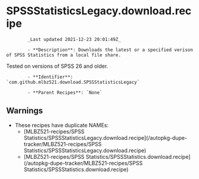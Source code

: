 # SPSSStatisticsLegacy.download.recipe

            _Last updated 2021-12-23 20:01:49Z_

            - **Description**: Downloads the latest or a specified verison of SPSS Statistics from a local file share.

Tested on versions of SPSS 26 and older.

            - **Identifier**: `com.github.mlbz521.download.SPSSStatisticsLegacy`

            - **Parent Recipes**: `None`


## Warnings

- These recipes have duplicate NAMEs:
    - [MLBZ521-recipes/SPSS Statistics/SPSSStatisticsLegacy.download.recipe](/autopkg-dupe-tracker/MLBZ521-recipes/SPSS Statistics/SPSSStatisticsLegacy.download.recipe)
    - [MLBZ521-recipes/SPSS Statistics/SPSSStatistics.download.recipe](/autopkg-dupe-tracker/MLBZ521-recipes/SPSS Statistics/SPSSStatistics.download.recipe)